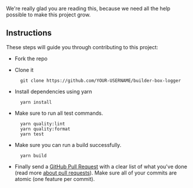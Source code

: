We're really glad you are reading this, because we need all the help possible to make this project grow.

## Instructions

These steps will guide you through contributing to this project:

- Fork the repo
- Clone it

		git clone https://github.com/YOUR-USERNAME/builder-box-logger
- Install dependencies using yarn

		yarn install
- Make sure to run all test commands.

		yarn quality:lint
		yarn quality:format
		yarn test 

- Make sure you can run a build successfully. 

		yarn build

- Finally send a [GitHub Pull Request](https://github.com/ElMijo/builder-box-logger/compare?expand=1) with a clear list of what you've done (read more [about pull requests](https://help.github.com/articles/about-pull-requests/)). Make sure all of your commits are atomic (one feature per commit).
